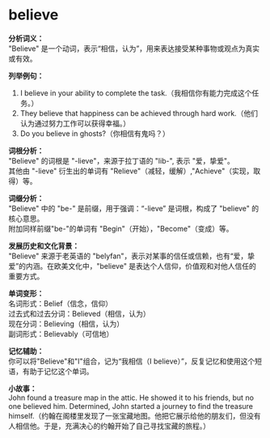 # believe

**分析词义：**  
"Believe" 是一个动词，表示“相信，认为”，用来表达接受某种事物或观点为真实或有效。

  

**列举例句：**

  

1.  I believe in your ability to complete the task.（我相信你有能力完成这个任务。）
2.  They believe that happiness can be achieved through hard work.（他们认为通过努力工作可以获得幸福。）
3.  Do you believe in ghosts?（你相信有鬼吗？）

  

**词根分析：**  
"Believe" 的词根是 "-lieve"，来源于拉丁语的 "lib-", 表示 "爱，挚爱"。  
其他由 "-lieve" 衍生出的单词有 "Relieve"（减轻，缓解）,"Achieve"（实现，取得）等。

  

**词缀分析：**  
"Believe" 中的 "be-" 是前缀，用于强调：“-lieve” 是词根，构成了 "believe" 的核心意思。  
附加同样前缀"be-"的单词有 "Begin"（开始），"Become"（变成）等。

  

**发展历史和文化背景：**  
"Believe" 来源于老英语的 "belyfan"，表示对某事的信任或信赖，也有“爱，挚爱”的内涵。在欧美文化中，"believe" 是表达个人信仰，价值观和对他人信任的重要方式。

  

**单词变形：**  
名词形式：Belief（信念，信仰）  
过去式和过去分词：Believed（相信，认为）  
现在分词：Believing（相信，认为）  
副词形式：Believably（可信地）

  

**记忆辅助：**  
你可以将"Believe"和"I"组合，记为“我相信（I believe）”，反复记忆和使用这个短语，有助于记忆这个单词。

  

**小故事：**  
John found a treasure map in the attic. He showed it to his friends, but no one believed him. Determined, John started a journey to find the treasure himself.（约翰在阁楼里发现了一张宝藏地图。他把它展示给他的朋友们，但没有人相信他。于是，充满决心的约翰开始了自己寻找宝藏的旅程。）
